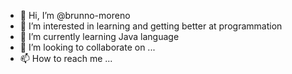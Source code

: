- 👋 Hi, I’m @brunno-moreno
- 👀 I’m interested in learning and getting better at programmation
- 🌱 I’m currently learning Java language
- 💞️ I’m looking to collaborate on ...
- 📫 How to reach me ...

<!---
chorlow/chorlow is a ✨ special ✨ repository because its `README.md` (this file) appears on your GitHub profile.
You can click the Preview link to take a look at your changes.
--->
